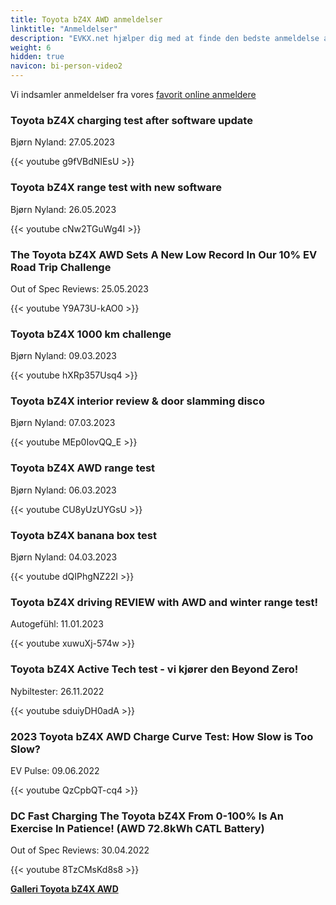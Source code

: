 ```yaml
---
title: Toyota bZ4X AWD anmeldelser
linktitle: "Anmeldelser"
description: "EVKX.net hjælper dig med at finde den bedste anmeldelse af denne model."
weight: 6
hidden: true
navicon: bi-person-video2
---
```

Vi indsamler anmeldelser fra vores [favorit online anmeldere](../../../../../guides/evreviewers/)

<div class="container text-center shadow p-2 pe-4 mb-5 bg-body-tertiary rounded border">
<h3>Toyota bZ4X charging test after software update</h3>
<p>Bjørn Nyland: 27.05.2023</p>

{{< youtube g9fVBdNIEsU >}}

</div>
<div class="container text-center shadow p-2 pe-4 mb-5 bg-body-tertiary rounded border">
<h3>Toyota bZ4X range test with new software</h3>
<p>Bjørn Nyland: 26.05.2023</p>

{{< youtube cNw2TGuWg4I >}}

</div>
<div class="container text-center shadow p-2 pe-4 mb-5 bg-body-tertiary rounded border">
<h3>The Toyota bZ4X AWD Sets A New Low Record In Our 10% EV Road Trip Challenge</h3>
<p>Out of Spec Reviews: 25.05.2023</p>

{{< youtube Y9A73U-kAO0 >}}

</div>
<div class="container text-center shadow p-2 pe-4 mb-5 bg-body-tertiary rounded border">
<h3>Toyota bZ4X 1000 km challenge</h3>
<p>Bjørn Nyland: 09.03.2023</p>

{{< youtube hXRp357Usq4 >}}

</div>
<div class="container text-center shadow p-2 pe-4 mb-5 bg-body-tertiary rounded border">
<h3>Toyota bZ4X interior review & door slamming disco</h3>
<p>Bjørn Nyland: 07.03.2023</p>

{{< youtube MEp0IovQQ_E >}}

</div>
<div class="container text-center shadow p-2 pe-4 mb-5 bg-body-tertiary rounded border">
<h3>Toyota bZ4X AWD range test</h3>
<p>Bjørn Nyland: 06.03.2023</p>

{{< youtube CU8yUzUYGsU >}}

</div>
<div class="container text-center shadow p-2 pe-4 mb-5 bg-body-tertiary rounded border">
<h3>Toyota bZ4X banana box test</h3>
<p>Bjørn Nyland: 04.03.2023</p>

{{< youtube dQIPhgNZ22I >}}

</div>
<div class="container text-center shadow p-2 pe-4 mb-5 bg-body-tertiary rounded border">
<h3>Toyota bZ4X driving REVIEW with AWD and winter range test!</h3>
<p>Autogefühl: 11.01.2023</p>

{{< youtube xuwuXj-574w >}}

</div>
<div class="container text-center shadow p-2 pe-4 mb-5 bg-body-tertiary rounded border">
<h3>Toyota bZ4X Active Tech test - vi kjører den Beyond Zero!</h3>
<p>Nybiltester: 26.11.2022</p>

{{< youtube sduiyDH0adA >}}

</div>
<div class="container text-center shadow p-2 pe-4 mb-5 bg-body-tertiary rounded border">
<h3>2023 Toyota bZ4X AWD Charge Curve Test: How Slow is Too Slow?</h3>
<p>EV Pulse: 09.06.2022</p>

{{< youtube QzCpbQT-cq4 >}}

</div>
<div class="container text-center shadow p-2 pe-4 mb-5 bg-body-tertiary rounded border">
<h3>DC Fast Charging The Toyota bZ4X From 0-100% Is An Exercise In Patience! (AWD 72.8kWh CATL Battery)</h3>
<p>Out of Spec Reviews: 30.04.2022</p>

{{< youtube 8TzCMsKd8s8 >}}

</div>
<div class="mt-3 mb-3">
<a href="../gallery/" class="text-decoration-none text-black">
<strong><i class="bi-arrow-left"></i>Galleri  </strong>
</a>
<a href="../" class="text-decoration-none text-black float-end">
<strong>Toyota bZ4X AWD <i class="bi-arrow-right"></i></strong>
</a>
</div>
